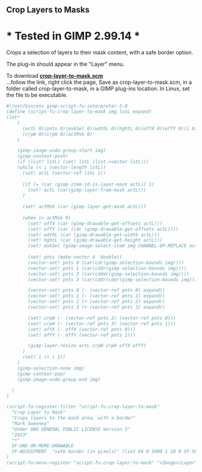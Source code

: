 ## Crop Layers to Masks

# * Tested in GIMP 2.99.14 *

Crops a selection of layers to their mask content, with a safe border option.

The plug-in should appear in the "Layer" menu.  
  
To download [**crop-layer-to-mask.scm**](https://raw.githubusercontent.com/script-fu/script-fu.github.io/main/plug-ins/crop-layer-to-mask/crop-layer-to-mask.scm)  
...follow the link, right click the page, Save as crop-layer-to-mask.scm, in a folder called crop-layer-to-mask, in a GIMP plug-ins location.  In Linux, set the file to be executable.
   
   


```scheme
#!/usr/bin/env gimp-script-fu-interpreter-3.0
(define (script-fu-crop-layer-to-mask img lstL expand)
(let*
    (
      (actL 0)(pnts 0)(mskSel 0)(wdthL 0)(hghtL 0)(offX 0)(offY 0)(i 0)
      (crpW 0)(crpH 0)(actMsk 0)
    )

    (gimp-image-undo-group-start img)
    (gimp-context-push)
    (if (list? lstL) (set! lstL (list->vector lstL)))
    (while (< i (vector-length lstL))
      (set! actL (vector-ref lstL i))
      
      (if (= (car (gimp-item-id-is-layer-mask actL)) 1)
        (set! actL (car(gimp-layer-from-mask actL)))
      )
      
      (set! actMsk (car (gimp-layer-get-mask actL)))
      
      (when (> actMsk 0)
        (set! offX (car (gimp-drawable-get-offsets actL)))
        (set! offY (car (cdr (gimp-drawable-get-offsets actL))))
        (set! wdthL (car (gimp-drawable-get-width actL)))
        (set! hghtL (car (gimp-drawable-get-height actL)))
        (set! mskSel (gimp-image-select-item img CHANNEL-OP-REPLACE actMsk))
        
        (set! pnts (make-vector 4 'double))
        (vector-set! pnts 0 (car(cdr(gimp-selection-bounds img))))
        (vector-set! pnts 1 (car(cddr(gimp-selection-bounds img))))
        (vector-set! pnts 2 (car(cdddr(gimp-selection-bounds img))))
        (vector-set! pnts 3 (car(cddr(cddr(gimp-selection-bounds img)))))

        (vector-set! pnts 0 (- (vector-ref pnts 0) expand))
        (vector-set! pnts 1 (- (vector-ref pnts 1) expand))
        (vector-set! pnts 2 (+ (vector-ref pnts 2) expand))
        (vector-set! pnts 3 (+ (vector-ref pnts 3) expand))

        (set! crpW (- (vector-ref pnts 2) (vector-ref pnts 0)))
        (set! crpH (- (vector-ref pnts 3) (vector-ref pnts 1)))
        (set! offX (- offX (vector-ref pnts 0)))
        (set! offY (- offY (vector-ref pnts 1)))

        (gimp-layer-resize actL crpW crpH offX offY)
      )
      (set! i (+ i 1))
    )
    (gimp-selection-none img)
    (gimp-context-pop)
    (gimp-image-undo-group-end img)

  )
)

(script-fu-register-filter "script-fu-crop-layer-to-mask"
  "Crop Layer to Mask"
  "Crops layers to the mask area, with a border" 
  "Mark Sweeney"
  "Under GNU GENERAL PUBLIC LICENSE Version 3"
  "2023"
  "*"
  SF-ONE-OR-MORE-DRAWABLE
  SF-ADJUSTMENT  "safe border (in pixels)" (list 64 0 5000 1 10 0 SF-SPINNER)
)
(script-fu-menu-register "script-fu-crop-layer-to-mask" "<Image>/Layer")

```
